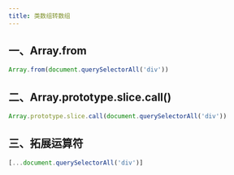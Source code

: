 ```yaml
---
title: 类数组转数组
---
```

## 一、Array.from

```js
Array.from(document.querySelectorAll('div'))
```

## 二、Array.prototype.slice.call()

```js
Array.prototype.slice.call(document.querySelectorAll('div'))
```

## 三、拓展运算符

```js
[...document.querySelectorAll('div')]
```

